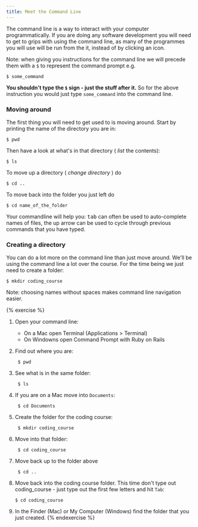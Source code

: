```yaml
---
title: Meet the Command Line
---
```



The command line is a way to interact with your computer programmatically. If you are doing any software development you will need to get to grips with using the command line, as many of the programmes you will use will be run from the it, instead of by clicking an icon.

Note: when giving you instructions for the command line we will precede them with a `$` to represent the command prompt e.g.

    $ some_command

**You shouldn't type the `$` sign - just the stuff after it.** So for the above instruction you would just type `some_command` into the command line.


### Moving around

The first thing you will need to get used to is moving around. Start by printing the name of the directory you are in:

    $ pwd

Then have a look at what's in that directory ( _list_ the contents):

    $ ls

To move up a directory ( _change directory_ ) do

    $ cd ..

To move back into the folder you just left do

    $ cd name_of_the_folder

Your commandline will help you: <kbd>tab</kbd> can often be used to auto-complete names of files, the up arrow can be used to cycle through previous commands that you have typed.

### Creating a directory

You can do a lot more on the command line than just move around. We'll be using the command line a lot over the course. For the time being we just need to create a folder:

    $ mkdir coding_course

Note: choosing names without spaces makes command line navigation easier.

{% exercise %}
1. Open your command line:
    * On a Mac open Terminal (Applications > Terminal)
    * On Windowns open Command Prompt with Ruby on Rails
2. Find out where you are:

        $ pwd

3. See what is in the same folder:

        $ ls

4. If you are on a Mac move into `Documents`:

        $ cd Documents

5. Create the folder for the coding course:

        $ mkdir coding_course

6. Move into that folder:

        $ cd coding_course

7. Move back up to the folder above

        $ cd ..

8. Move back into the coding course folder. This time don't type out coding_course - just type out the first few letters and hit `Tab`:

       $ cd coding_course

9. In the Finder (Mac) or My Computer (Windows) find the folder that you just created.
{% endexercise %}